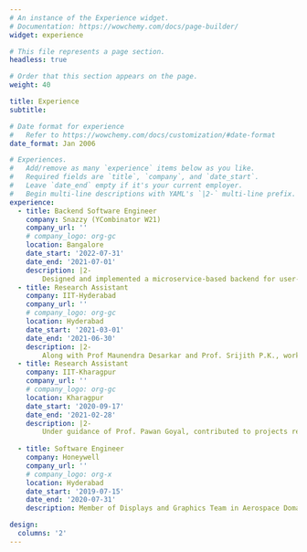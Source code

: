 ```yaml
---
# An instance of the Experience widget.
# Documentation: https://wowchemy.com/docs/page-builder/
widget: experience

# This file represents a page section.
headless: true

# Order that this section appears on the page.
weight: 40

title: Experience
subtitle:

# Date format for experience
#   Refer to https://wowchemy.com/docs/customization/#date-format
date_format: Jan 2006

# Experiences.
#   Add/remove as many `experience` items below as you like.
#   Required fields are `title`, `company`, and `date_start`.
#   Leave `date_end` empty if it's your current employer.
#   Begin multi-line descriptions with YAML's `|2-` multi-line prefix.
experience:
  - title: Backend Software Engineer
    company: Snazzy (YCombinator W21)
    company_url: ''
    # company_logo: org-gc
    location: Bangalore
    date_start: '2022-07-31'
    date_end: '2021-07-01'
    description: |2-
        Designed and implemented a microservice-based backend for user-website, internal admin portal and doctor/patient android apps of Snazzy.
  - title: Research Assistant
    company: IIT-Hyderabad
    company_url: ''
    # company_logo: org-gc
    location: Hyderabad
    date_start: '2021-03-01'
    date_end: '2021-06-30'
    description: |2-
        Along with Prof Maunendra Desarkar and Prof. Srijith P.K., worked on projects related to machine learning using alternate data sources using knowledge distillation techniques.
  - title: Research Assistant
    company: IIT-Kharagpur
    company_url: ''
    # company_logo: org-gc
    location: Kharagpur
    date_start: '2020-09-17'
    date_end: '2021-02-28'
    description: |2-
        Under guidance of Prof. Pawan Goyal, contributed to projects related to Explainablity in Recommender Systems (Information Retrieval) and creation of Indic Datasets (NLP).
        
  - title: Software Engineer
    company: Honeywell
    company_url: ''
    # company_logo: org-x
    location: Hyderabad
    date_start: '2019-07-15'
    date_end: '2020-07-31'
    description: Member of Displays and Graphics Team in Aerospace Domain. Responsible for developing display applications for Aircraft Cockpit Systems

design:
  columns: '2'
---
```

